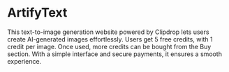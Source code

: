 # ArtifyText
This text-to-image generation website powered by Clipdrop lets users create AI-generated images effortlessly. Users get 5 free credits, with 1 credit per image. Once used, more credits can be bought from the Buy section. With a simple interface and secure payments, it ensures a smooth experience.

